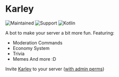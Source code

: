 # Karley
![Maintained](https://img.shields.io/badge/yes-0095D?&style=plastic&label=maintained?)
![Support](https://img.shields.io/discord/888037056293519410?color=green&label=Currently%20Online&logo=discord&style=plastic) 
![Kotlin](https://img.shields.io/badge/v1.6.10-0095D5?&style=plastic&logo=kotlin&logoColor=white&label=Kotlin+Version) 

A bot to make your server a bit more fun.
Featuring:
- Moderation Commands
- Economy System
- Trivia
- Memes
And more :D

Invite [Karley](https://discord.com/api/oauth2/authorize?client_id=915840181104414720&permissions=277294087286&scope=bot) to your server ([with admin perms](https://discord.com/api/oauth2/authorize?client_id=915840181104414720&permissions=8&scope=bot))

